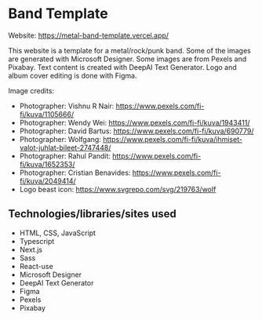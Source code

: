 # Band Template

Website: https://metal-band-template.vercel.app/

This website is a template for a metal/rock/punk band. Some of the images are generated with Microsoft Designer.
Some images are from Pexels and Pixabay. Text content is created with DeepAI Text Generator.
Logo and album cover editing is done with Figma.

Image credits:
- Photographer: Vishnu R Nair: https://www.pexels.com/fi-fi/kuva/1105666/
- Photographer: Wendy Wei: https://www.pexels.com/fi-fi/kuva/1943411/
- Photographer: David Bartus: https://www.pexels.com/fi-fi/kuva/690779/
- Photographer: Wolfgang: https://www.pexels.com/fi-fi/kuva/ihmiset-valot-juhlat-bileet-2747448/
- Photographer: Rahul Pandit: https://www.pexels.com/fi-fi/kuva/1652353/
- Photographer: Cristian Benavides: https://www.pexels.com/fi-fi/kuva/2049414/
- Logo beast icon: https://www.svgrepo.com/svg/219763/wolf

## Technologies/libraries/sites used

- HTML, CSS, JavaScript
- Typescript
- Next.js
- Sass
- React-use
- Microsoft Designer
- DeepAI Text Generator
- Figma
- Pexels
- Pixabay
